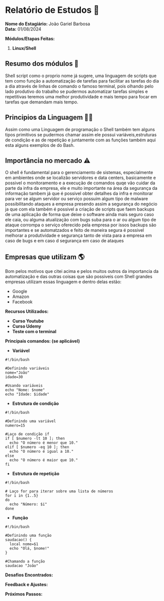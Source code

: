 # Relatório de Estudos 📜

**Nome do Estagiário:** João Gariel Barbosa
<br>
**Data:** 01/08/2024

**Módulos/Etapas Feitas:**  
1. **Linux/Shell**

## Resumo dos módulos 📖

Shell script como o proprio nome já sugere, uma linguagem de scripts que tem como função a automatização de tarefas para facilitar as tarefas do dia a dia através de linhas de comando o famoso terminal, pois olhando pelo lado produtivo do trabalho se pudermos automatizar tarefas simples e repetitivas teremos uma melhor produtividade e mais tempo para focar em tarefas que demandam mais tempo.

## Principios da Linguagem 👨‍💻

Assim como uma Linguagem de programação o Shell também tem alguns tipos primitivos se pudermos chamar assim ele possui variáveis,estruturas de condição e as de repetição e juntamente com as funções também aqui esta alguns exemplos de do Bash.

## Importância no mercado ⚠️

O shell é fundamental para o gerenciamento de sistemas, especialmente em ambientes onde se localizão servidores e data centers, basicamente e possivel o monitoramento e a execução de comandos quqe vão cuidar da parte da infra da empresa, ele e muito importante na área da segurança da informação tambem já que é possivel obter detalhes da infra e monitorar para ver se algum servidor ou serviço possuim algum tipo de malware possibilitando ataques a empresa presendo assim a segurança do negócio ja que com ela também é possivel a criação de scripts que faem backups de uma aplicação de forma que deixe o software ainda mais seguro caso ele caia, ou alguma atualização com bugs suba para o ar ou algum tipo de ataque corrompa o serviço oferecido pela empresa por issos backups são importantes e se automatzados e feito de maneira segura é possivel melhorar a produtividade e segurança tanto de vista para a empresa em caso de bugs e em caso d segurança em caso de ataques

## Empresas que utilizam 🌎
Bom pelos motivos que citei acima e pelos muitos outros da importancia da automatização e das outras coisas que são possiveis com Shell grandes empresas utilizam essas linguagem e dentro delas estão:

- Google
- Amazon
- Facebook


**Recursos Utilizados:**  
- **Curso Youtube**
- **Curso Udemy**
- **Teste com o terminal**

**Principais comandos: (se aplicável)**  
- **Variável**

```
#!/bin/bash

#Definindo variáveis
nome="João"
idade=30

#Usando variáveis
echo "Nome: $nome"
echo "Idade: $idade"
```

- **Estrutura de condição**
```
#!/bin/bash

#Definindo uma variável
numero=15

#Laço de condição if
if [ $numero -lt 10 ]; then
  echo "O número é menor que 10."
elif [ $numero -eq 10 ]; then
  echo "O número é igual a 10."
else
  echo "O número é maior que 10."
fi
```

- **Estrutura de repetição**
```
#!/bin/bash

# Laço for para iterar sobre uma lista de números
for i in {1..5}
do
  echo "Número: $i"
done
```

- **Função**
```
#!/bin/bash

#Definindo uma função
saudacao() {
  local nome=$1
  echo "Olá, $nome!"
}

#Chamando a função
saudacao "João"
```

**Desafios Encontrados:**  
    

**Feedback e Ajustes:**  

**Próximos Passos:**  
